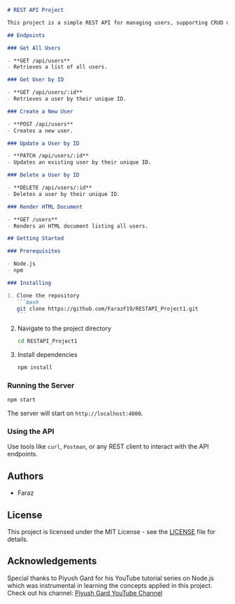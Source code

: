 ````markdown
# REST API Project

This project is a simple REST API for managing users, supporting CRUD operations. It utilizes MongoDB as the database and follows RESTful principles, with responses in JSON format. Through this project, I learned how to create a REST API, use MongoDB for database operations, and perform CRUD operations using the REST API. Additionally, I learned to use the MVC pattern and Postman to test the APIs. This project was a stepping stone towards learning Node.js.

## Endpoints

### Get All Users

- **GET /api/users**
- Retrieves a list of all users.

### Get User by ID

- **GET /api/users/:id**
- Retrieves a user by their unique ID.

### Create a New User

- **POST /api/users**
- Creates a new user.

### Update a User by ID

- **PATCH /api/users/:id**
- Updates an existing user by their unique ID.

### Delete a User by ID

- **DELETE /api/users/:id**
- Deletes a user by their unique ID.

### Render HTML Document

- **GET /users**
- Renders an HTML document listing all users.

## Getting Started

### Prerequisites

- Node.js
- npm

### Installing

1. Clone the repository
   ```bash
   git clone https://github.com/FarazF19/RESTAPI_Project1.git
   ```
````

2. Navigate to the project directory
   ```bash
   cd RESTAPI_Project1
   ```
3. Install dependencies
   ```bash
   npm install
   ```

### Running the Server

```bash
npm start
```

The server will start on `http://localhost:4000`.

### Using the API

Use tools like `curl`, `Postman`, or any REST client to interact with the API endpoints.

## Authors

- Faraz

## License

This project is licensed under the MIT License - see the [LICENSE](LICENSE) file for details.

## Acknowledgements

Special thanks to Piyush Gard for his YouTube tutorial series on Node.js which was instrumental in learning the concepts applied in this project. Check out his channel: [Piyush Gard YouTube Channel](https://www.youtube.com/watch?v=ohIAiuHMKMI&list=PLinedj3B30sDby4Al-i13hQJGQoRQDfPo&index=1)

```

```
